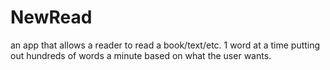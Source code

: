 # NewRead
an app that allows a reader to read a book/text/etc. 1 word at a time putting out hundreds of words a minute based on what the user wants.
